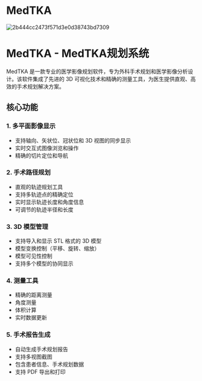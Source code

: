 # MedTKA

![2b444cc2473f571d3e0d38743bd7309](https://github.com/user-attachments/assets/bf09d456-1b61-4aaa-a297-b79b958f8c1d)

# MedTKA - MedTKA规划系统

MedTKA 是一款专业的医学影像规划软件，专为外科手术规划和医学影像分析设计。该软件集成了先进的 3D 可视化技术和精确的测量工具，为医生提供直观、高效的手术规划解决方案。

## 核心功能

### 1. 多平面影像显示
- 支持轴向、矢状位、冠状位和 3D 视图的同步显示
- 实时交互式图像浏览和操作
- 精确的切片定位和导航

### 2. 手术路径规划
- 直观的轨迹规划工具
- 支持多轨迹点的精确定位
- 实时显示轨迹长度和角度信息
- 可调节的轨迹半径和长度

### 3. 3D 模型管理
- 支持导入和显示 STL 格式的 3D 模型
- 模型变换控制（平移、旋转、缩放）
- 模型可见性控制
- 支持多个模型的协同显示

### 4. 测量工具
- 精确的距离测量
- 角度测量
- 体积计算
- 实时数据更新

### 5. 手术报告生成
- 自动生成手术规划报告
- 支持多视图截图
- 包含患者信息、手术规划数据
- 支持 PDF 导出和打印

